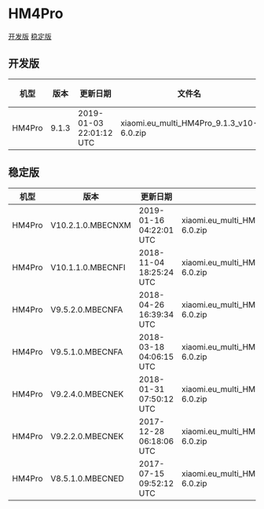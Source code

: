 # HM4Pro
[开发版](#开发版)  [稳定版](#稳定版)
## 开发版
| 机型 | 版本 | 更新日期 | 文件名 | 大小 | 下载链接 |
| ---- | ---- | ---- | ---- | ---- | ---- |
| HM4Pro | 9.1.3 | 2019-01-03 22:01:12 UTC | xiaomi.eu_multi_HM4Pro_9.1.3_v10-6.0.zip | 1.1 GB | [SourceForge](https://sourceforge.net/projects/xiaomi-eu-multilang-miui-roms/files/xiaomi.eu/MIUI-WEEKLY-RELEASES/9.1.3/xiaomi.eu_multi_HM4Pro_9.1.3_v10-6.0.zip/download) |
## 稳定版
| 机型 | 版本 | 更新日期 | 文件名 | 大小 | 下载链接 |
| ---- | ---- | ---- | ---- | ---- | ---- |
| HM4Pro | V10.2.1.0.MBECNXM | 2019-01-16 04:22:01 UTC | xiaomi.eu_multi_HM4Pro_V10.2.1.0.MBECNXM_v10-6.0.zip | 1.1 GB | [SourceForge](https://sourceforge.net/projects/xiaomi-eu-multilang-miui-roms/files/xiaomi.eu/MIUI-STABLE-RELEASES/MIUIv10/xiaomi.eu_multi_HM4Pro_V10.2.1.0.MBECNXM_v10-6.0.zip/download) |
| HM4Pro | V10.1.1.0.MBECNFI | 2018-11-04 18:25:24 UTC | xiaomi.eu_multi_HM4Pro_V10.1.1.0.MBECNFI_v10-6.0.zip | 1.1 GB | [SourceForge](https://sourceforge.net/projects/xiaomi-eu-multilang-miui-roms/files/xiaomi.eu/MIUI-STABLE-RELEASES/MIUIv10/xiaomi.eu_multi_HM4Pro_V10.1.1.0.MBECNFI_v10-6.0.zip/download) |
| HM4Pro | V9.5.2.0.MBECNFA | 2018-04-26 16:39:34 UTC | xiaomi.eu_multi_HM4Pro_V9.5.2.0.MBECNFA_v9-6.0.zip | 1.1 GB | [SourceForge](https://sourceforge.net/projects/xiaomi-eu-multilang-miui-roms/files/xiaomi.eu/MIUI-STABLE-RELEASES/MIUIv9.5/xiaomi.eu_multi_HM4Pro_V9.5.2.0.MBECNFA_v9-6.0.zip/download) |
| HM4Pro | V9.5.1.0.MBECNFA | 2018-03-18 04:06:15 UTC | xiaomi.eu_multi_HM4Pro_V9.5.1.0.MBECNFA_v9-6.0.zip | 1.1 GB | [SourceForge](https://sourceforge.net/projects/xiaomi-eu-multilang-miui-roms/files/xiaomi.eu/MIUI-STABLE-RELEASES/MIUIv9.5/xiaomi.eu_multi_HM4Pro_V9.5.1.0.MBECNFA_v9-6.0.zip/download) |
| HM4Pro | V9.2.4.0.MBECNEK | 2018-01-31 07:50:12 UTC | xiaomi.eu_multi_HM4Pro_V9.2.4.0.MBECNEK_v9-6.0.zip | 1.0 GB | [SourceForge](https://sourceforge.net/projects/xiaomi-eu-multilang-miui-roms/files/xiaomi.eu/MIUI-STABLE-RELEASES/MIUIv9.2/xiaomi.eu_multi_HM4Pro_V9.2.4.0.MBECNEK_v9-6.0.zip/download) |
| HM4Pro | V9.2.2.0.MBECNEK | 2017-12-28 06:18:06 UTC | xiaomi.eu_multi_HM4Pro_V9.2.2.0.MBECNEK_v9-6.0.zip | 1.0 GB | [SourceForge](https://sourceforge.net/projects/xiaomi-eu-multilang-miui-roms/files/xiaomi.eu/MIUI-STABLE-RELEASES/MIUIv9.2/xiaomi.eu_multi_HM4Pro_V9.2.2.0.MBECNEK_v9-6.0.zip/download) |
| HM4Pro | V8.5.1.0.MBECNED | 2017-07-15 09:52:12 UTC | xiaomi.eu_multi_HM4Pro_V8.5.1.0.MBECNED_v8-6.0.zip | 977.4 MB | [SourceForge](https://sourceforge.net/projects/xiaomi-eu-multilang-miui-roms/files/xiaomi.eu/MIUI-STABLE-RELEASES/MIUIv8.5/xiaomi.eu_multi_HM4Pro_V8.5.1.0.MBECNED_v8-6.0.zip/download) |

